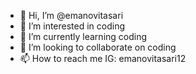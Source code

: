 - 👋 Hi, I’m @emanovitasari
- 👀 I’m interested in coding
- 🌱 I’m currently learning coding
- 💞️ I’m looking to collaborate on coding
- 📫 How to reach me IG: emanovitasari12

<!---
emanovitasari/emanovitasari is a ✨ special ✨ repository because its `README.md` (this file) appears on your GitHub profile.
You can click the Preview link to take a look at your changes.
--->
